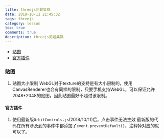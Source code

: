 ```yaml
---
title: threejs问题集锦
date: 2018-10-11 21:45:32
tags: threejs
category: lesson
toc: true
comments: true
description: threejs问题集锦
---
```


- [贴图](#map)
- [官方插件](#official-plugin)

### <div id="map">贴图</div>
1. 贴图大小限制
WebGL对于texture的支持是有大小限制的，使用CanvasRenderer也会有同样的限制，只要手机支持WebGL，可以保证允许2048*2048的贴图，因此贴图最好不超过该限制。

#### <div id="official-plugin">官方插件</div>
1. 使用最新版`OrbitControls.js`(2018/10/11)后，点击事件无法生效
最新版的代码在所有涉及到的事件中都添加了`event.preventDefault()`，注释掉对应的就可以了。